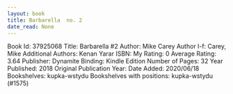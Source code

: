 ```yaml
---
layout: book
title: Barbarella  no. 2
date_read: None
---
```


Book Id: 37925068
Title: Barbarella #2
Author: Mike Carey
Author l-f: Carey, Mike
Additional Authors: Kenan Yarar
ISBN: 
My Rating: 0
Average Rating: 3.64
Publisher: Dynamite
Binding: Kindle Edition
Number of Pages: 32
Year Published: 2018
Original Publication Year: 
Date Added: 2020/06/18
Bookshelves: kupka-wstydu
Bookshelves with positions: kupka-wstydu (#1575)

